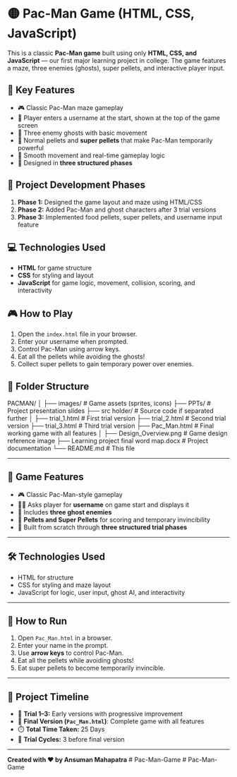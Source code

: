 # 🟡 Pac-Man Game (HTML, CSS, JavaScript)

This is a classic **Pac-Man game** built using only **HTML, CSS, and JavaScript** — our first major learning project in college. The game features a maze, three enemies (ghosts), super pellets, and interactive player input.

## 👾 Key Features

- 🎮 Classic Pac-Man maze gameplay
- 🧠 Player enters a username at the start, shown at the top of the game screen
- 👻 Three enemy ghosts with basic movement
- 🍒 Normal pellets and **super pellets** that make Pac-Man temporarily powerful
- 🚶 Smooth movement and real-time gameplay logic
- 🧱 Designed in **three structured phases**

## 🚧 Project Development Phases

1. **Phase 1:** Designed the game layout and maze using HTML/CSS  
2. **Phase 2:** Added Pac-Man and ghost characters after 3 trial versions  
3. **Phase 3:** Implemented food pellets, super pellets, and username input feature

## 💻 Technologies Used

- **HTML** for game structure  
- **CSS** for styling and layout  
- **JavaScript** for game logic, movement, collision, scoring, and interactivity

## 🎮 How to Play

1. Open the `index.html` file in your browser.
2. Enter your username when prompted.
3. Control Pac-Man using arrow keys.
4. Eat all the pellets while avoiding the ghosts!
5. Collect super pellets to gain temporary power over enemies.

## 📂 Folder Structure

PACMAN/
│
├── images/ # Game assets (sprites, icons)
├── PPTs/ # Project presentation slides
├── src holder/ # Source code if separated further
│
├── trial_1.html # First trial version
├── trial_2.html # Second trial version
├── trial_3.html # Third trial version
├── Pac_Man.html # Final working game with all features
│
├── Design_Overview.png # Game design reference image
├── Learning project final word map.docx # Project documentation
└── README.md # This file


---

## 🧩 Game Features

- 🎮 Classic Pac-Man-style gameplay  
- 🧑‍💻 Asks player for **username** on game start and displays it  
- 👻 Includes **three ghost enemies**  
- 🍒 **Pellets and Super Pellets** for scoring and temporary invincibility  
- 🧠 Built from scratch through **three structured trial phases**

---

## 🛠️ Technologies Used

- HTML for structure  
- CSS for styling and maze layout  
- JavaScript for logic, user input, ghost AI, and interactivity

---

## 🚀 How to Run

1. Open `Pac_Man.html` in a browser.
2. Enter your name in the prompt.
3. Use **arrow keys** to control Pac-Man.
4. Eat all the pellets while avoiding ghosts!
5. Eat super pellets to become temporarily invincible.

---

## 📆 Project Timeline

- 🧪 **Trial 1–3:** Early versions with progressive improvement  
- 🎯 **Final Version (`Pac_Man.html`)**: Complete game with all features  
- ⏱️ **Total Time Taken:** 25 Days  
- 🧠 **Trial Cycles:** 3 before final version

---

**Created with ❤️ by Ansuman Mahapatra**
#   P a c - M a n - G a m e  
 #   P a c - M a n - G a m e  
 